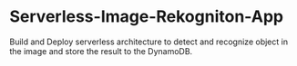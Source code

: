 # Serverless-Image-Rekogniton-App
Build and Deploy serverless architecture to detect and recognize object in the image and store the result to the DynamoDB.
